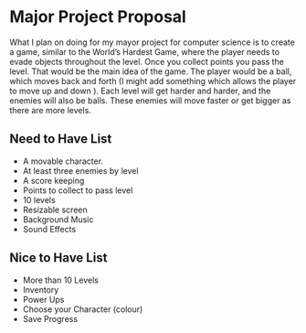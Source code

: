 # Major Project Proposal
What I plan on doing for my mayor project for computer science is to create a game, similar to the World’s Hardest Game, where the player needs to evade objects throughout the level. Once you collect points you pass the level. That would be the main idea of the game. The player would be a ball, which moves back and forth (I might add something which allows the player to move up and down ). Each level will get harder and harder, and the enemies will also be balls. These enemies will move faster or get bigger as there are more levels.

## Need to Have List
- A movable character.
- At least three enemies by level
- A score keeping 
- Points to collect to pass level
- 10 levels
- Resizable screen
- Background Music
- Sound Effects

## Nice to Have List
- More than 10 Levels
- Inventory
- Power Ups
- Choose your Character (colour)
- Save Progress
